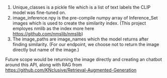1. Unique_classes is a pickle file which is a list of text labels the CLIP model was fine-tuned on.
2. image_inference.npy is the pre-compile numpy array of Inference_Set images which is used to create the similarity index. (This project employes nmlib as the index more here https://github.com/nmslib/nmslib)
3. The image_paths are image_names which the model returns after finding similarity. (For our endpoint, we choose not to return the image directly but name of the image.)

Future scope would be returning the image directly and creating an chatbot around this API, along with RAG from https://github.com/KNclusive/Retrieval-Augmented-Generation
